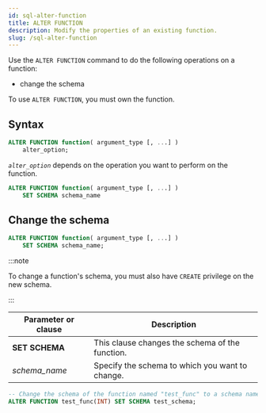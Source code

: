 ```yaml
---
id: sql-alter-function
title: ALTER FUNCTION
description: Modify the properties of an existing function.
slug: /sql-alter-function
---
```

<head>
  <link rel="canonical" href="https://docs.risingwave.com/docs/current/sql-alter-function/" />
</head>

Use the `ALTER FUNCTION` command to do the following operations on a function:

+ change the schema

To use `ALTER FUNCTION`, you must own the function.

## Syntax

```sql
ALTER FUNCTION function( argument_type [, ...] )
    alter_option;
```

*`alter_option`* depends on the operation you want to perform on the function.

```sql
ALTER FUNCTION function( argument_type [, ...] )
    SET SCHEMA schema_name
```

## Change the schema

```sql title=Syntax
ALTER FUNCTION function( argument_type [, ...] )
    SET SCHEMA schema_name;
```

:::note

To change a function's schema, you must also have `CREATE` privilege on the new schema.

:::

| Parameter or clause | Description |
| ------------------- | ----------------------------------------------- |
|**SET SCHEMA**| This clause changes the schema of the function.|
| *schema_name* | Specify the schema to which you want to change. |

```sql title=Example
-- Change the schema of the function named "test_func" to a schema named "test_schema"
ALTER FUNCTION test_func(INT) SET SCHEMA test_schema;
```

